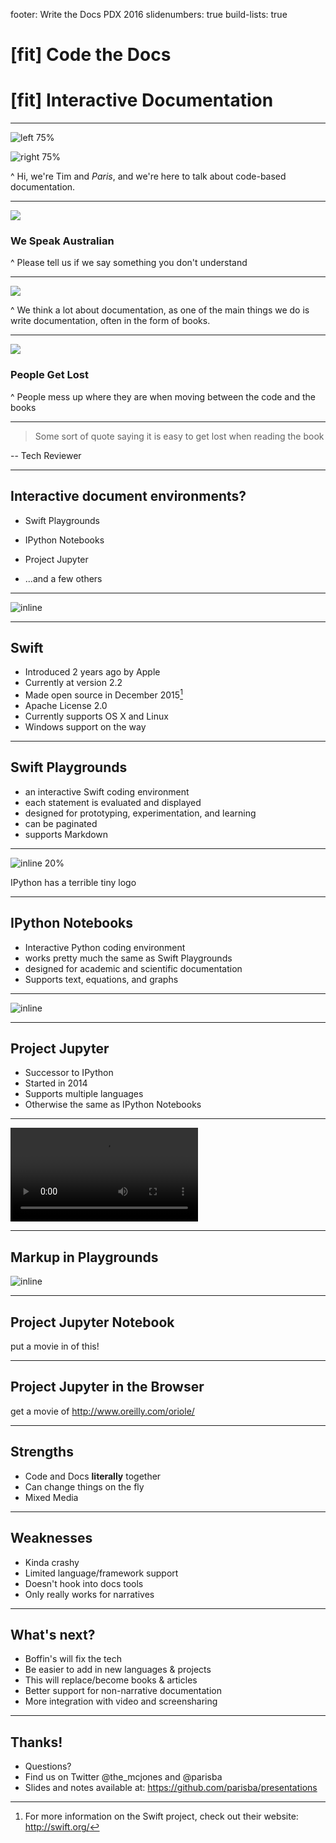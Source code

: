 footer: Write the Docs PDX 2016
slidenumbers: true
build-lists: true

# [fit] Code the Docs

# [fit] Interactive Documentation

---

![left 75%](images/Tim.jpg) 

![right 75%](images/Paris.jpg) 


^ Hi, we're Tim and _Paris_, and we're here to talk about code-based documentation.

---

![](images/edna.jpg)
### We Speak Australian
^ Please tell us if we say something you don't understand

---

![](images/learningswift.jpg)

^ We think a lot about documentation, as one of the main things we do is write documentation, often in the form of books.

---

![](images/lost.jpg)

### People Get Lost

^ People mess up where they are when moving between the code and the books

---

> Some sort of quote saying it is easy to get lost when reading the book

-- Tech Reviewer

---

## Interactive document environments?

- Swift Playgrounds

- IPython Notebooks

- Project Jupyter

- ...and a few others

---

![inline](images/swift.png)

---
## Swift 

- Introduced 2 years ago by Apple
- Currently at version 2.2
- Made open source in December 2015[^1]
- Apache License 2.0
- Currently supports OS X and Linux
- Windows support on the way

[^1]: For more information on the Swift project, check out their website: http://swift.org/

---

## Swift Playgrounds

- an interactive Swift coding environment
- each statement is evaluated and displayed
- designed for prototyping, experimentation, and learning
- can be paginated
- supports Markdown  

---

![inline 20%](images/IPythonLogo.png)

IPython has a terrible tiny logo

---

## IPython Notebooks

- Interactive Python coding environment
- works pretty much the same as Swift Playgrounds
- designed for academic and scientific documentation
- Supports text, equations, and graphs

---

![inline](images/jupyter.png)

---

## Project Jupyter

- Successor to IPython
- Started in 2014
- Supports multiple languages
- Otherwise the same as IPython Notebooks

---

![](videos/playground_intro.mov)

---

## Markup in Playgrounds

![inline](images/markdown_playground.png)

---

## Project Jupyter Notebook

put a movie in of this!

---

## Project Jupyter in the Browser

get a movie of http://www.oreilly.com/oriole/

---

## Strengths

- Code and Docs __literally__ together
- Can change things on the fly
- Mixed Media

---

## Weaknesses 

- Kinda crashy
- Limited language/framework support
- Doesn't hook into docs tools
- Only really works for narratives

---

## What's next?

- Boffin's will fix the tech
- Be easier to add in new languages & projects
- This will replace/become books & articles
- Better support for non-narrative documentation
- More integration with video and screensharing

---

## Thanks!

- Questions?
- Find us on Twitter @the_mcjones and @parisba
- Slides and notes available at:
https://github.com/parisba/presentations





